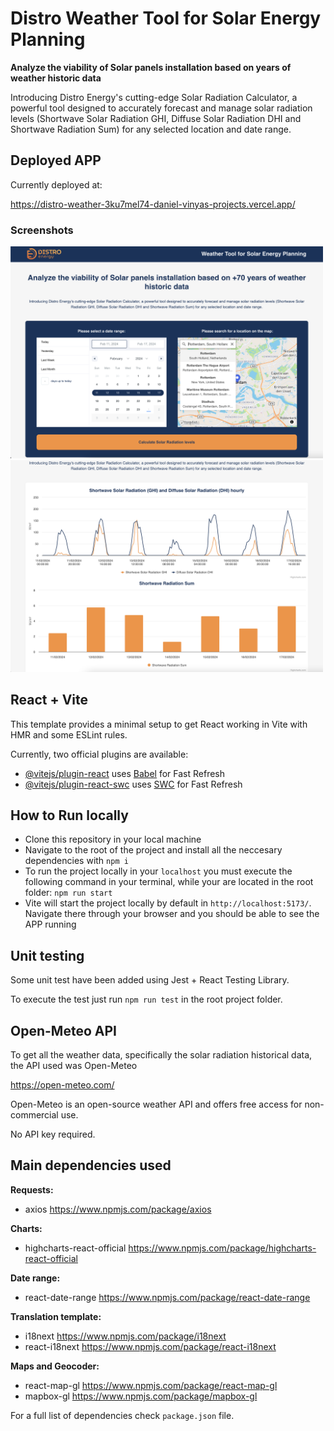 # Distro Weather Tool for Solar Energy Planning 

**Analyze the viability of Solar panels installation based on years of weather historic data**

Introducing Distro Energy's cutting-edge Solar Radiation Calculator, a powerful tool designed to accurately forecast and manage solar radiation levels (Shortwave Solar Radiation GHI, Diffuse Solar Radiation DHI and Shortwave Radiation Sum) for any selected location and date range.

## Deployed APP
Currently deployed at:

https://distro-weather-3ku7mel74-daniel-vinyas-projects.vercel.app/

### Screenshots
<img src="./screenshots/Screenshot%202024-03-01%20at%2007.15.21.png" alt="drawing" width="500"/>
<img src="./screenshots/Screenshot 2024-03-01 at 07.16.47.png" alt="drawing" width="500"/>

## React + Vite
This template provides a minimal setup to get React working in Vite with HMR and some ESLint rules.

Currently, two official plugins are available:

- [@vitejs/plugin-react](https://github.com/vitejs/vite-plugin-react/blob/main/packages/plugin-react/README.md) uses [Babel](https://babeljs.io/) for Fast Refresh
- [@vitejs/plugin-react-swc](https://github.com/vitejs/vite-plugin-react-swc) uses [SWC](https://swc.rs/) for Fast Refresh

## How to Run locally
- Clone this repository in your local machine
- Navigate to the root of the project and install all the neccesary dependencies with `npm i`
- To run the project locally in your `localhost` you must execute the following command in your terminal, while your are located in the root folder: `npm run start`
- Vite will start the project locally by default in `http://localhost:5173/`. Navigate there through your browser and you should be able to see the APP running

## Unit testing
Some unit test have been added using Jest + React Testing Library.

To execute the test just run `npm run test` in the root project folder.

## Open-Meteo API
To get all the weather data, specifically the solar radiation historical data, the API used was Open-Meteo 

https://open-meteo.com/

Open-Meteo is an open-source weather API and offers free access for non-commercial use. 

No API key required.

## Main dependencies used
**Requests:**
- axios https://www.npmjs.com/package/axios

**Charts:**
- highcharts-react-official https://www.npmjs.com/package/highcharts-react-official

**Date range:**
- react-date-range https://www.npmjs.com/package/react-date-range

**Translation template:**
- i18next https://www.npmjs.com/package/i18next
- react-i18next https://www.npmjs.com/package/react-i18next

**Maps and Geocoder:**
- react-map-gl https://www.npmjs.com/package/react-map-gl
- mapbox-gl https://www.npmjs.com/package/mapbox-gl

For a full list of dependencies check `package.json` file.
